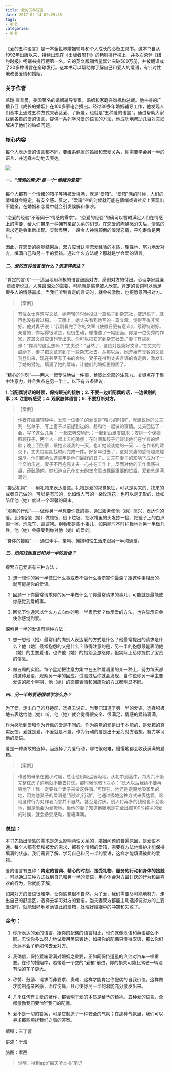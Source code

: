 ```yaml
---
title: 爱的五种语言
date: 2017-02-14 09:25:45
tags:
- 听书
categories:
- 听书
---
```


《爱的五种语言》是一本全世界婚姻辅导和个人成长的必备工具书。这本书自从1992年出版以来，持续出现在《出版者周刊》的畅销排行榜上，并多次荣登《纽约时报》畅销书排行榜第一名。它的英文版销售量累计突破500万册，并被翻译成了20多种语言在全球发行。这本书可以帮助你了解自己和爱人的爱语，有针对性地改善爱情和婚姻。

<!-- more -->

### 关于作者

盖瑞·查普曼，美国著名的婚姻辅导专家，婚姻和家庭咨询机构总裁。他主持的广播节目《成长的婚姻》在100多家电台播出。经过30多年婚姻辅导工作，他发现人们基本上通过五种方式来表达爱、了解爱，也就是“五种爱的语言”。通过帮助大家找到各自的爱的语言，提供一系列学习爱的语言的方法，他成功地帮助几百对夫妇解决了他们的婚姻问题。

### 核心内容

每个人表达爱的语言都不同，要维系健康的婚姻和恋爱关系，你需要学会另一半的语言，并选择主动地去表达。

![](/images/爱的五种语言.png)

##### 一、“情感的需求”是一个“情绪的爱箱”

每个人都有一个情绪的箱子等待被爱填满，就是“爱箱”。“爱箱”满的时候，人们的情绪就会稳定，有安全感。反之，“爱箱”空的时候就可能在情绪或者社交上表现出不健全，在婚姻和恋爱中就会引发误解和争吵。

“恋爱的经验”不等同于“情感的需求”。“恋爱的经验”的确可以暂时满足人们在情感上的需要，给人们带来一种拥有亲密关系的幻觉。在恋爱的陶醉感消失后，情感的需求还是会重新出现。实验表明，一段令人神魂颠倒的浪漫恋情，平均寿命是两年。

因此，在恋爱的感觉结束后，双方应当认清恋爱经验的本质，理性地、努力地爱对方，填满自己和另一半的爱箱。通过什么方法呢？那就是学会爱的语言。

##### 二、爱的五种语言是什么？该怎样表达？

“肯定的言词”——适当地用积极的语言鼓励对方，感谢对方的付出。心理学家威廉·詹姆斯说过，人类最深处的需要，可能就是感觉被人欣赏。肯定的言词可以满足很多人的情感需求。当我们听到肯定的言词时，就会被激励，也更愿意回报对方。

>【案例】

>有位女士喜欢写文章，她年轻的时候投过一篇稿子到杂志社，被退稿了，就再也没有投过稿。一天晚上，她丈夫看到她写的一篇文章，觉得写得非常好。他对妻子说：“我刚看完了你的文章《使假日更有意义》，写得特别好。亲爱的，你写得很清楚，也很生动，像描述了一幅图画。你是一位优秀的作家，这篇文章应该刊登出来。你可以把它寄到杂志社去。”妻子有些犹豫：“你真的这么想吗？”丈夫说：“当然了，这绝对是篇好文章。”在丈夫的鼓励下，妻子把文章寄到了一些杂志社去。从那以后，她开始有无数的文章刊登出来，现在甚至有了书的合约。妻子在得到丈夫言语的肯定后，激发出了她的潜能，填满了她的爱箱，让他们的婚姻更稳固了。

“精心的时刻”——两人一起专注地做一件事，给彼此全部的注意力。关键点在于集中注意力，并且焦点在另一半上。以下有五条建议：

**1.  当配偶说话的时候，保持眼光的接触；2.  不要一边听配偶的话，一边做别的事；3.  注意听感受；4.  观察肢体语言；5.  不要打断对方。**

>【案例】

>作者在婚姻辅导中，发现一位妻子的爱语是“精心的时刻”，就建议她的丈夫列一张单子，写上妻子以前提到过的、想和他一起做的事情。丈夫回忆了一会，写了这么几条：
一起去听交响乐；一起到山里度周末；安排一个保姆照顾孩子，两个人一起出去吃晚餐；花时间和孩子们谈谈他们在学校的经验；晚上回到家，跟她谈谈我的一天，也听她谈谈她的一天……
在作者的建议下，丈夫每星期找时间完成一件。好多年过去了，这对夫妻的感情越来越深厚，他们都承认这些年是他们最好的日子。丈夫在妻子的影响下成为了一个交响乐迷。妻子不再抱怨丈夫一心扑在工作上，反而对他的工作很感兴趣，还鼓励他。她知道自己在丈夫的生命里占据最重要的位置，爱箱总是满满的。

“接受礼物”——用礼物来表达爱意。礼物是爱的视觉象征，可以是买来的、找来的或者自己做的，可以是有形的，比如情人节的一朵玫瑰花，也可以是无形的，比如陪伴他（她）度过一个温馨的周末。

“服务的行动”——做你另一半想要你做的事，通过服务使他（她）高兴，表达你的爱。比如给他（她）做顿饭、倒下垃圾、把水槽里的头发拣一捡、把镜子上的白点擦一擦、洗洗车、遛遛狗。别看都是些小事儿，如果能时不时积极地为另一半做几件，他（她）会感受到你对他（她）的爱的。

“身体的接触”——通过牵手、亲吻、拥抱和性生活来跟另一半沟通爱。

##### 三、如何找到自己和另一半的爱语？

探索自己爱语有三种方法：

1.  想一想你的另一半做过什么事或者不做什么事伤害你最深？跟这件事相反的，就可能是你的爱语。

2.  回顾一下你最常请求你的另一半做什么？你最常请求的事儿，可能就是最能使你感觉到爱的事。

3.  回忆下你通常以什么方式向你的另一半表示爱？你示爱的方法，也许显示它会使你感觉到爱。

探索另一半的爱语有两种方法：

1.  想一想他（她）最常用的向别人表达爱的方式是什么？他最常提出的请求是什么？他（她）最常抱怨的又是什么？值得注意的是，另一半的抱怨最能表明他（她）的主要爱语。也许他（她）的抱怨会激怒你，但实际上给你提供了宝贵的信息。

2.  做五周的实验。每个星期把注意力集中在五种爱语里的某一种上，努力每天都讲这种爱语，观察另一半的回应。试验过后你就会发现，当你说你另一半主要爱语的那个星期，他（她）的面部表情和回应你的方式都明显不同。

##### 四、另一半的爱语很难学怎么办？

为了爱，走出自己的舒适区，选择去说它。当我们知道了另一半的爱语，选择积极地去表达给他（她）听。他（她）就会觉得很安全、很满足，情感的爱箱满满。

作为感觉到爱和作为行动的爱是不同的。作为感觉的爱是出于本能的，是爱箱的真实反馈。爱就是爱，不爱就是不爱。作为行动的爱是出于爱为对方着想，努力学习他的爱语。

爱是一种勇敢的选择。当选择了为爱行动，哪怕很艰难，慢慢地都会收获满满的爱箱。

>【案例】

>作者的母亲在他小时候，总让他用吸尘器吸地。从初中到高中，每周六不吸完整栋房子的地就不能去打球。那时候他暗下决心：“长大以后我绝不要再吸地了！我一定要找个妻子来做这件事。”可现在，他还是定期地吸家里的地，因为他妻子的爱语是“服务的行动”，他通过吸地这种方式来表达爱。吸地这种行为对作者而言并不自然，甚至是讨厌。别人付再多的钱他也不会吸地，但是他会为爱吸地。当他的妻子知道他吸地是完全出自100%纯净的爱的时候，就会备受感动，爱箱满满。

### 总结：

本书先指出情感的需求是怎么影响两性关系的，婚姻问题的普遍原因，是爱语不通。每个人都有爱和被爱的需求，都有个情绪的爱箱，需要有方法地维护才能保持填满的状态。我们需要了解、学习自己和另一半的爱语，这样才能填满彼此的爱箱。

爱的语言有五种：**肯定的言词、精心的时刻、接受礼物、服务的行动和身体的接触** 。可以通过三种方式找到自己和另一半的爱语，用心体会对方最讨厌的行为和最喜欢的行为，你就能了解。

如果对方的爱语很难学，让你感觉很不自然，为了爱，我们需要尽可能地努力，走出自己的舒适区，选择去学习对方的爱语。当夫妻双方都能主动选择说对方的主要爱语时，就能很好地填满彼此的爱箱，处理好婚姻中的冲突和失败了。

### 金句：

1. 你所表达的爱的语言，跟你的配偶的语言相比，也许就像汉语和英语那么不同。无论你多么努力地试着用英语表达，如果你的配偶只懂得汉语，那么你们永远不会了解如何去爱对方。

2. 我确信，保持爱箱常满对婚姻之重要，正如同保持适量的汽油对汽车一样重要。在你的婚姻中，若带着一个空的“爱箱”前进，你的损失可能比驾驶一辆没有油的车子更大。

3. 称赞、鼓励、请求而非要求、责难，这样才能肯定你配偶的自我价值。这样做才能制造亲密感，治疗伤痛，且可使你另一半的潜能充分激发出来。

4. 几乎任何有关爱的著作，都表明了爱的本质是给予的精神。五种爱的语言，全都激励我们要“给”我们的配偶。

5. 爱不是一切的答案，可是它制造了一种安全的气氛；在那种气氛里，我们可以寻求那些烦扰我们之事的答案。

撰稿：三丁酱

讲述：于浩

脑图：摩西

>说明：得到app“每天听本书”笔记